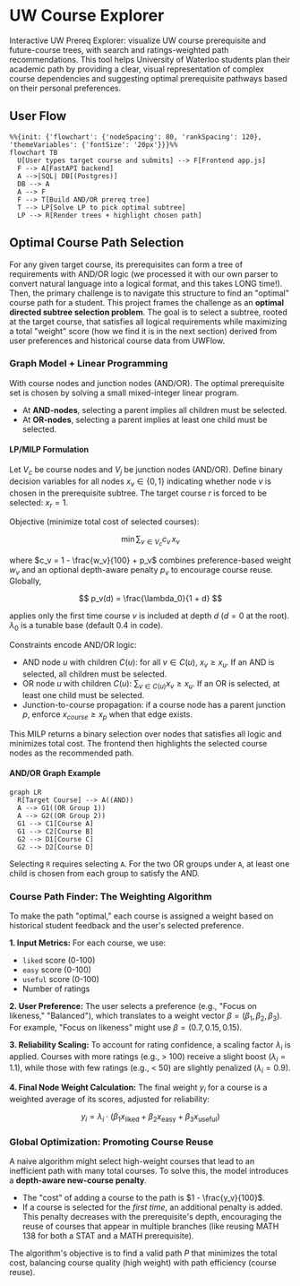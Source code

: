 # UW Course Explorer

Interactive UW Prereq Explorer: visualize UW course prerequisite and future-course trees, with search and ratings-weighted path recommendations. This tool helps University of Waterloo students plan their academic path by providing a clear, visual representation of complex course dependencies and suggesting optimal prerequisite pathways based on their personal preferences.

## User Flow

```mermaid
%%{init: {'flowchart': {'nodeSpacing': 80, 'rankSpacing': 120}, 'themeVariables': {'fontSize': '20px'}}}%%
flowchart TB
  U[User types target course and submits] --> F[Frontend app.js]
  F --> A[FastAPI backend]
  A -->|SQL| DB[(Postgres)]
  DB --> A
  A --> F
  F --> T[Build AND/OR prereq tree]
  T --> LP[Solve LP to pick optimal subtree]
  LP --> R[Render trees + highlight chosen path]
```

## Optimal Course Path Selection

For any given target course, its prerequisites can form a tree of requirements with AND/OR logic (we processed it with our own parser to convert natural language into a logical format, and this takes LONG time!). Then, the primary challenge is to navigate this structure to find an "optimal" course path for a student. This project frames the challenge as an **optimal directed subtree selection problem**. The goal is to select a subtree, rooted at the target course, that satisfies all logical requirements while maximizing a total "weight" score (how we find it is in the next section) derived from user preferences and historical course data from UWFlow.

### Graph Model + Linear Programming

With course nodes and junction nodes (AND/OR). The optimal prerequisite set is chosen by solving a small mixed-integer linear program.

-   At **AND-nodes**, selecting a parent implies all children must be selected.
-   At **OR-nodes**, selecting a parent implies at least one child must be selected.

#### LP/MILP Formulation

Let $V_c$ be course nodes and $V_j$ be junction nodes (AND/OR). Define binary decision variables for all nodes $x_v \in \{0,1\}$ indicating whether node $v$ is chosen in the prerequisite subtree. The target course $r$ is forced to be selected: $x_r = 1$.

Objective (minimize total cost of selected courses):

$$\min \sum_{v \in V_c} c_v\, x_v$$

where $c_v = 1 - \frac{w_v}{100} + p_v$ combines preference-based weight $w_v$ and an optional depth-aware penalty $p_v$ to encourage course reuse. Globally,

$$ p_v(d) = \frac{\lambda_0}{1 + d} $$

applies only the first time course $v$ is included at depth $d$ ($d=0$ at the root). $\lambda_0$ is a tunable base (default $0.4$ in code).

Constraints encode AND/OR logic:

- AND node $u$ with children $C(u)$: for all $v \in C(u)$, $x_v \ge x_u$. If an AND is selected, all children must be selected.
- OR node $u$ with children $C(u)$: $\sum_{v \in C(u)} x_v \ge x_u$. If an OR is selected, at least one child must be selected.
- Junction-to-course propagation: if a course node has a parent junction $p$, enforce $x_{course} \ge x_p$ when that edge exists.

This MILP returns a binary selection over nodes that satisfies all logic and minimizes total cost. The frontend then highlights the selected course nodes as the recommended path.

#### AND/OR Graph Example

```mermaid
graph LR
  R[Target Course] --> A((AND))
  A --> G1((OR Group 1))
  A --> G2((OR Group 2))
  G1 --> C1[Course A]
  G1 --> C2[Course B]
  G2 --> D1[Course C]
  G2 --> D2[Course D]
```

Selecting `R` requires selecting `A`. For the two OR groups under `A`, at least one child is chosen from each group to satisfy the AND.

### Course Path Finder: The Weighting Algorithm

To make the path "optimal," each course is assigned a weight based on historical student feedback and the user's selected preference.

**1. Input Metrics:** For each course, we use:
-   `liked` score (0-100)
-   `easy` score (0-100)
-   `useful` score (0-100)
-   Number of ratings

**2. User Preference:** The user selects a preference (e.g., "Focus on likeness," "Balanced"), which translates to a weight vector $\beta = (\beta_1, \beta_2, \beta_3)$. For example, "Focus on likeness" might use $\beta = (0.7, 0.15, 0.15)$.

**3. Reliability Scaling:** To account for rating confidence, a scaling factor $\lambda_i$ is applied. Courses with more ratings (e.g., > 100) receive a slight boost ($\lambda_i = 1.1$), while those with few ratings (e.g., < 50) are slightly penalized ($\lambda_i = 0.9$).

**4. Final Node Weight Calculation:** The final weight $y_i$ for a course is a weighted average of its scores, adjusted for reliability:

$$ y_i = \lambda_i \cdot (\beta_1 x_{\text{liked}} + \beta_2 x_{\text{easy}} + \beta_3 x_{\text{useful}}) $$

### Global Optimization: Promoting Course Reuse

A naive algorithm might select high-weight courses that lead to an inefficient path with many total courses. To solve this, the model introduces a **depth-aware new-course penalty**.

-   The "cost" of adding a course to the path is $1 - \frac{y_v}{100}$.
-   If a course is selected for the *first time*, an additional penalty is added. This penalty decreases with the prerequisite's depth, encouraging the reuse of courses that appear in multiple branches (like reusing MATH 138 for both a STAT and a MATH prerequisite).

The algorithm's objective is to find a valid path $P$ that minimizes the total cost, balancing course quality (high weight) with path efficiency (course reuse).
